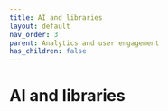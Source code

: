 ```yaml
---
title: AI and libraries
layout: default
nav_order: 3
parent: Analytics and user engagement
has_children: false
---
```


# AI and libraries

